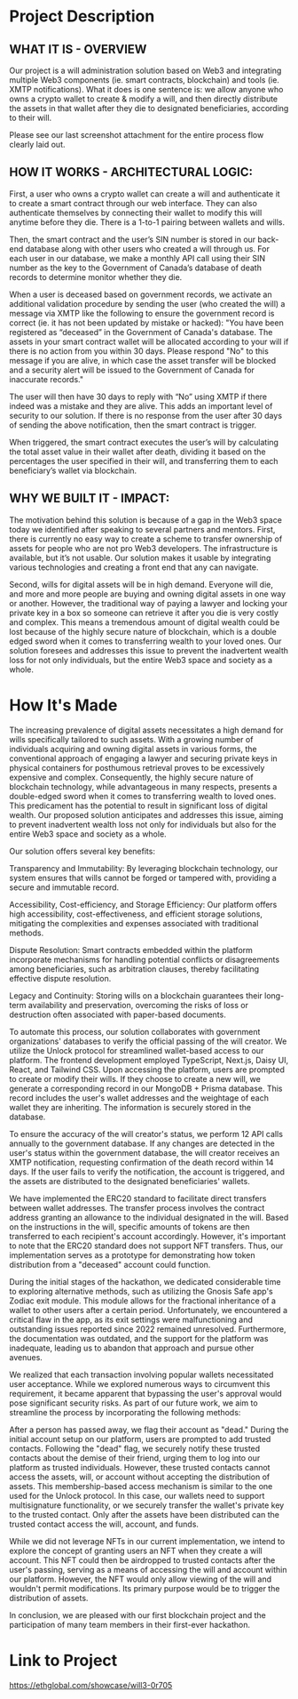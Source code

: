 # Project Description

## WHAT IT IS - OVERVIEW

Our project is a will administration solution based on Web3 and integrating multiple Web3 components (ie. smart contracts, blockchain) and tools (ie. XMTP notifications). What it does is one sentence is: we allow anyone who owns a crypto wallet to create & modify a will, and then directly distribute the assets in that wallet after they die to designated beneficiaries, according to their will.

Please see our last screenshot attachment for the entire process flow clearly laid out.

## HOW IT WORKS - ARCHITECTURAL LOGIC:

First, a user who owns a crypto wallet can create a will and authenticate it to create a smart contract through our web interface. They can also authenticate themselves by connecting their wallet to modify this will anytime before they die. There is a 1-to-1 pairing between wallets and wills.

Then, the smart contract and the user’s SIN number is stored in our back-end database along with other users who created a will through us. For each user in our database, we make a monthly API call using their SIN number as the key to the Government of Canada’s database of death records to determine monitor whether they die.

When a user is deceased based on government records, we activate an additional validation procedure by sending the user (who created the will) a message via XMTP like the following to ensure the government record is correct (ie. it has not been updated by mistake or hacked): "You have been registered as “deceased” in the Government of Canada's database. The assets in your smart contract wallet will be allocated according to your will if there is no action from you within 30 days. Please respond "No" to this message if you are alive, in which case the asset transfer will be blocked and a security alert will be issued to the Government of Canada for inaccurate records."

The user will then have 30 days to reply with “No” using XMTP if there indeed was a mistake and they are alive. This adds an important level of security to our solution. If there is no response from the user after 30 days of sending the above notification, then the smart contract is trigger.

When triggered, the smart contract executes the user’s will by calculating the total asset value in their wallet after death, dividing it based on the percentages the user specified in their will, and transferring them to each beneficiary’s wallet via blockchain.

## WHY WE BUILT IT - IMPACT:

The motivation behind this solution is because of a gap in the Web3 space today we identified after speaking to several partners and mentors. First, there is currently no easy way to create a scheme to transfer ownership of assets for people who are not pro Web3 developers. The infrastructure is available, but it’s not usable. Our solution makes it usable by integrating various technologies and creating a front end that any can navigate.

Second, wills for digital assets will be in high demand. Everyone will die, and more and more people are buying and owning digital assets in one way or another. However, the traditional way of paying a lawyer and locking your private key in a box so someone can retrieve it after you die is very costly and complex. This means a tremendous amount of digital wealth could be lost because of the highly secure nature of blockchain, which is a double edged sword when it comes to transferring wealth to your loved ones. Our solution foresees and addresses this issue to prevent the inadvertent wealth loss for not only individuals, but the entire Web3 space and society as a whole.

# How It's Made

The increasing prevalence of digital assets necessitates a high demand for wills specifically tailored to such assets. With a growing number of individuals acquiring and owning digital assets in various forms, the conventional approach of engaging a lawyer and securing private keys in physical containers for posthumous retrieval proves to be excessively expensive and complex. Consequently, the highly secure nature of blockchain technology, while advantageous in many respects, presents a double-edged sword when it comes to transferring wealth to loved ones. This predicament has the potential to result in significant loss of digital wealth. Our proposed solution anticipates and addresses this issue, aiming to prevent inadvertent wealth loss not only for individuals but also for the entire Web3 space and society as a whole.

Our solution offers several key benefits:

Transparency and Immutability: By leveraging blockchain technology, our system ensures that wills cannot be forged or tampered with, providing a secure and immutable record.

Accessibility, Cost-efficiency, and Storage Efficiency: Our platform offers high accessibility, cost-effectiveness, and efficient storage solutions, mitigating the complexities and expenses associated with traditional methods.

Dispute Resolution: Smart contracts embedded within the platform incorporate mechanisms for handling potential conflicts or disagreements among beneficiaries, such as arbitration clauses, thereby facilitating effective dispute resolution.

Legacy and Continuity: Storing wills on a blockchain guarantees their long-term availability and preservation, overcoming the risks of loss or destruction often associated with paper-based documents.

To automate this process, our solution collaborates with government organizations' databases to verify the official passing of the will creator. We utilize the Unlock protocol for streamlined wallet-based access to our platform. The frontend development employed TypeScript, Next.js, Daisy UI, React, and Tailwind CSS. Upon accessing the platform, users are prompted to create or modify their wills. If they choose to create a new will, we generate a corresponding record in our MongoDB + Prisma database. This record includes the user's wallet addresses and the weightage of each wallet they are inheriting. The information is securely stored in the database.

To ensure the accuracy of the will creator's status, we perform 12 API calls annually to the government database. If any changes are detected in the user's status within the government database, the will creator receives an XMTP notification, requesting confirmation of the death record within 14 days. If the user fails to verify the notification, the account is triggered, and the assets are distributed to the designated beneficiaries' wallets.

We have implemented the ERC20 standard to facilitate direct transfers between wallet addresses. The transfer process involves the contract address granting an allowance to the individual designated in the will. Based on the instructions in the will, specific amounts of tokens are then transferred to each recipient's account accordingly. However, it's important to note that the ERC20 standard does not support NFT transfers. Thus, our implementation serves as a prototype for demonstrating how token distribution from a "deceased" account could function.

During the initial stages of the hackathon, we dedicated considerable time to exploring alternative methods, such as utilizing the Gnosis Safe app's Zodiac exit module. This module allows for the fractional inheritance of a wallet to other users after a certain period. Unfortunately, we encountered a critical flaw in the app, as its exit settings were malfunctioning and outstanding issues reported since 2022 remained unresolved. Furthermore, the documentation was outdated, and the support for the platform was inadequate, leading us to abandon that approach and pursue other avenues.

We realized that each transaction involving popular wallets necessitated user acceptance. While we explored numerous ways to circumvent this requirement, it became apparent that bypassing the user's approval would pose significant security risks. As part of our future work, we aim to streamline the process by incorporating the following methods:

After a person has passed away, we flag their account as "dead." During the initial account setup on our platform, users are prompted to add trusted contacts. Following the "dead" flag, we securely notify these trusted contacts about the demise of their friend, urging them to log into our platform as trusted individuals. However, these trusted contacts cannot access the assets, will, or account without accepting the distribution of assets. This membership-based access mechanism is similar to the one used for the Unlock protocol. In this case, our wallets need to support multisignature functionality, or we securely transfer the wallet's private key to the trusted contact. Only after the assets have been distributed can the trusted contact access the will, account, and funds.

While we did not leverage NFTs in our current implementation, we intend to explore the concept of granting users an NFT when they create a will account. This NFT could then be airdropped to trusted contacts after the user's passing, serving as a means of accessing the will and account within our platform. However, the NFT would only allow viewing of the will and wouldn't permit modifications. Its primary purpose would be to trigger the distribution of assets.

In conclusion, we are pleased with our first blockchain project and the participation of many team members in their first-ever hackathon.

# Link to Project
https://ethglobal.com/showcase/will3-0r705
